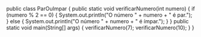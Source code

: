 public class ParOuImpar {
    public static void verificarNumero(int numero) {
        if (numero % 2 == 0) {
            System.out.println("O número " + numero + " é par.");
        } else {
            System.out.println("O número " + numero + " é ímpar.");
        }
    }
     public static void main(String[] args) {
        verificarNumero(7);
        verificarNumero(10);
    }
}
